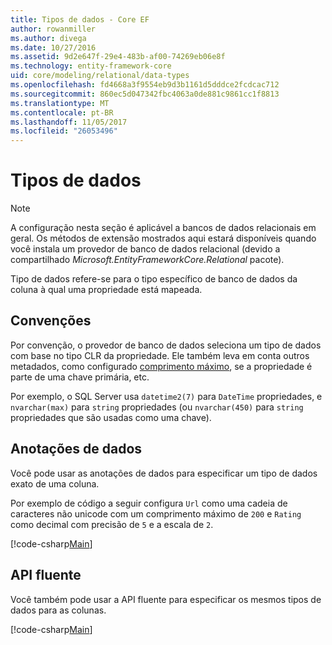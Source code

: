 ```yaml
---
title: Tipos de dados - Core EF
author: rowanmiller
ms.author: divega
ms.date: 10/27/2016
ms.assetid: 9d2e647f-29e4-483b-af00-74269eb06e8f
ms.technology: entity-framework-core
uid: core/modeling/relational/data-types
ms.openlocfilehash: fd4668a3f9554eb9d3b1161d5dddce2fcdcac712
ms.sourcegitcommit: 860ec5d047342fbc4063a0de881c9861cc1f8813
ms.translationtype: MT
ms.contentlocale: pt-BR
ms.lasthandoff: 11/05/2017
ms.locfileid: "26053496"
---
```

# <a name="data-types"></a>Tipos de dados

> [!NOTE]  
> A configuração nesta seção é aplicável a bancos de dados relacionais em geral. Os métodos de extensão mostrados aqui estará disponíveis quando você instala um provedor de banco de dados relacional (devido a compartilhado *Microsoft.EntityFrameworkCore.Relational* pacote).

Tipo de dados refere-se para o tipo específico de banco de dados da coluna à qual uma propriedade está mapeada.

## <a name="conventions"></a>Convenções

Por convenção, o provedor de banco de dados seleciona um tipo de dados com base no tipo CLR da propriedade. Ele também leva em conta outros metadados, como configurado [comprimento máximo](../max-length.md), se a propriedade é parte de uma chave primária, etc.

Por exemplo, o SQL Server usa `datetime2(7)` para `DateTime` propriedades, e `nvarchar(max)` para `string` propriedades (ou `nvarchar(450)` para `string` propriedades que são usadas como uma chave).

## <a name="data-annotations"></a>Anotações de dados

Você pode usar as anotações de dados para especificar um tipo de dados exato de uma coluna.

Por exemplo de código a seguir configura `Url` como uma cadeia de caracteres não unicode com um comprimento máximo de `200` e `Rating` como decimal com precisão de `5` e a escala de `2`.

[!code-csharp[Main](../../../../samples/core/Modeling/DataAnnotations/Samples/Relational/DataType.cs?name=Entities&highlight=4,6)]

## <a name="fluent-api"></a>API fluente

Você também pode usar a API fluente para especificar os mesmos tipos de dados para as colunas.

[!code-csharp[Main](../../../../samples/core/Modeling/FluentAPI/Samples/Relational/DataType.cs?name=Model&highlight=9-10)]
